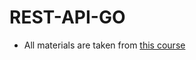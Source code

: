 # REST-API-GO

* All materials are taken from [this course](https://youtube.com/playlist?list=PLehOyJfJkFkJ5m37b4oWh783yzVlHdnUH)